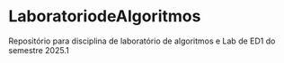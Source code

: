 # LaboratoriodeAlgoritmos
Repositório para disciplina de laboratório de algoritmos e Lab de ED1 do semestre 2025.1
